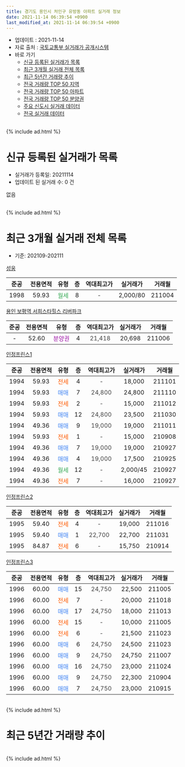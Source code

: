 ```yaml
---
title: 경기도 용인시 처인구 유방동 아파트 실거래 정보
date: 2021-11-14 06:39:54 +0900
last_modified_at: 2021-11-14 06:39:54 +0900
---
```


* 업데이트 : 2021-11-14
* 자료 출처 : [국토교통부 실거래가 공개시스템](http://rt.molit.go.kr)
* 바로 가기
    * [신규 등록된 실거래가 목록](#신규-등록된-실거래가-목록)
    * [최근 3개월 실거래 전체 목록](#최근-3개월-실거래-전체-목록)
    * [최근 5년간 거래량 추이](#최근-5년간-거래량-추이)
    * [전국 거래량 TOP 50 지역](https://inasie.github.io/apt-trade-info/최근-3개월-전국에서-가장-거래가-많이-발생한-지역)
    * [전국 거래량 TOP 50 아파트](https://inasie.github.io/apt-trade-info/최근-3개월-전국에서-가장-거래가-많이-발생한-아파트)
    * [전국 거래량 TOP 50 분양권](https://inasie.github.io/apt-trade-info/최근-3개월-전국에서-가장-거래가-많이-발생한-분양권)
    * [주요 신도시 실거래 데이터](https://inasie.github.io/apt-trade-info/주요-신도시)
    * [전국 실거래 데이터](https://inasie.github.io/apt-trade-info/전국)
<br>
{% include ad.html %}
<br>

# 신규 등록된 실거래가 목록
* 실거래가 등록일: 20211114
* 업데이트 된 실거래 수: 0 건

없음

<br>
{% include ad.html %}
<br>

# 최근 3개월 실거래 전체 목록
* 기준: 202109-202111


[성웅](https://search.naver.com/search.naver?query=%EA%B2%BD%EA%B8%B0%EB%8F%84+%EC%9A%A9%EC%9D%B8%EC%8B%9C+%EC%B2%98%EC%9D%B8%EA%B5%AC+%EC%9C%A0%EB%B0%A9%EB%8F%99+%EC%84%B1%EC%9B%85)

|준공|전용면적|유형|층|역대최고가|실거래가|거래월|
|:---:|:---:|:---:|:---:|:---:|:---:|:---:|
|1998|59.93|<span style="color:#34a853">월세</span>|8|<span style="color:#444444">-</span>|2,000/80|211004|

[용인 보평역 서희스타힐스 리버파크](https://search.naver.com/search.naver?query=%EA%B2%BD%EA%B8%B0%EB%8F%84+%EC%9A%A9%EC%9D%B8%EC%8B%9C+%EC%B2%98%EC%9D%B8%EA%B5%AC+%EC%9C%A0%EB%B0%A9%EB%8F%99+%EC%9A%A9%EC%9D%B8+%EB%B3%B4%ED%8F%89%EC%97%AD+%EC%84%9C%ED%9D%AC%EC%8A%A4%ED%83%80%ED%9E%90%EC%8A%A4+%EB%A6%AC%EB%B2%84%ED%8C%8C%ED%81%AC)

|준공|전용면적|유형|층|역대최고가|실거래가|거래월|
|:---:|:---:|:---:|:---:|:---:|:---:|:---:|
|-|52.60|<span style="color:#9C11A5">분양권</span>|4|<span style="color:#444444">21,418</span>|20,698|211006|

[인정프린스1](https://search.naver.com/search.naver?query=%EA%B2%BD%EA%B8%B0%EB%8F%84+%EC%9A%A9%EC%9D%B8%EC%8B%9C+%EC%B2%98%EC%9D%B8%EA%B5%AC+%EC%9C%A0%EB%B0%A9%EB%8F%99+%EC%9D%B8%EC%A0%95%ED%94%84%EB%A6%B0%EC%8A%A41)

|준공|전용면적|유형|층|역대최고가|실거래가|거래월|
|:---:|:---:|:---:|:---:|:---:|:---:|:---:|
|1994|59.93|<span style="color:#ff5a00">전세</span>|4|<span style="color:#444444">-</span>|18,000|211101|
|1994|59.93|<span style="color:#4285f3">매매</span>|7|<span style="color:#444444">24,800</span>|24,800|211110|
|1994|59.93|<span style="color:#ff5a00">전세</span>|2|<span style="color:#444444">-</span>|15,000|211012|
|1994|59.93|<span style="color:#4285f3">매매</span>|12|<span style="color:#444444">24,800</span>|23,500|211030|
|1994|49.36|<span style="color:#4285f3">매매</span>|9|<span style="color:#444444">19,000</span>|19,000|211011|
|1994|59.93|<span style="color:#ff5a00">전세</span>|1|<span style="color:#444444">-</span>|15,000|210908|
|1994|49.36|<span style="color:#4285f3">매매</span>|7|<span style="color:#444444">19,000</span>|19,000|210927|
|1994|49.36|<span style="color:#4285f3">매매</span>|4|<span style="color:#444444">19,000</span>|17,500|210925|
|1994|49.36|<span style="color:#34a853">월세</span>|12|<span style="color:#444444">-</span>|2,000/45|210927|
|1994|49.36|<span style="color:#ff5a00">전세</span>|7|<span style="color:#444444">-</span>|16,000|210927|

[인정프린스2](https://search.naver.com/search.naver?query=%EA%B2%BD%EA%B8%B0%EB%8F%84+%EC%9A%A9%EC%9D%B8%EC%8B%9C+%EC%B2%98%EC%9D%B8%EA%B5%AC+%EC%9C%A0%EB%B0%A9%EB%8F%99+%EC%9D%B8%EC%A0%95%ED%94%84%EB%A6%B0%EC%8A%A42)

|준공|전용면적|유형|층|역대최고가|실거래가|거래월|
|:---:|:---:|:---:|:---:|:---:|:---:|:---:|
|1995|59.40|<span style="color:#ff5a00">전세</span>|4|<span style="color:#444444">-</span>|19,000|211016|
|1995|59.40|<span style="color:#4285f3">매매</span>|1|<span style="color:#444444">22,700</span>|22,700|211031|
|1995|84.87|<span style="color:#ff5a00">전세</span>|6|<span style="color:#444444">-</span>|15,750|210914|

[인정프린스3](https://search.naver.com/search.naver?query=%EA%B2%BD%EA%B8%B0%EB%8F%84+%EC%9A%A9%EC%9D%B8%EC%8B%9C+%EC%B2%98%EC%9D%B8%EA%B5%AC+%EC%9C%A0%EB%B0%A9%EB%8F%99+%EC%9D%B8%EC%A0%95%ED%94%84%EB%A6%B0%EC%8A%A43)

|준공|전용면적|유형|층|역대최고가|실거래가|거래월|
|:---:|:---:|:---:|:---:|:---:|:---:|:---:|
|1996|60.00|<span style="color:#4285f3">매매</span>|15|<span style="color:#444444">24,750</span>|22,500|211005|
|1996|60.00|<span style="color:#ff5a00">전세</span>|7|<span style="color:#444444">-</span>|20,000|211018|
|1996|60.00|<span style="color:#4285f3">매매</span>|17|<span style="color:#444444">24,750</span>|18,000|211013|
|1996|60.00|<span style="color:#ff5a00">전세</span>|15|<span style="color:#444444">-</span>|10,000|211005|
|1996|60.00|<span style="color:#ff5a00">전세</span>|6|<span style="color:#444444">-</span>|21,500|211023|
|1996|60.00|<span style="color:#4285f3">매매</span>|6|<span style="color:#444444">24,750</span>|24,500|211023|
|1996|60.00|<span style="color:#4285f3">매매</span>|9|<span style="color:#444444">24,750</span>|24,750|211007|
|1996|60.00|<span style="color:#4285f3">매매</span>|16|<span style="color:#444444">24,750</span>|23,000|211024|
|1996|60.00|<span style="color:#4285f3">매매</span>|9|<span style="color:#444444">24,750</span>|22,300|210904|
|1996|60.00|<span style="color:#4285f3">매매</span>|7|<span style="color:#444444">24,750</span>|23,000|210915|


<br>
{% include ad.html %}
<br>

# 최근 5년간 거래량 추이


<div style="width:100%;">
    <canvas id="deal_progress" height="200"></canvas>
</div>

<script>
new Chart(document.getElementById("deal_progress"), {
    type: 'line',
    data: {
        labels: ['201611','201612','201701','201702','201703','201704','201705','201706','201707','201708','201709','201710','201711','201712','201801','201802','201803','201804','201805','201806','201807','201808','201809','201810','201811','201812','201901','201902','201903','201904','201905','201906','201907','201908','201909','201910','201911','201912','202001','202002','202003','202004','202005','202006','202007','202008','202009','202010','202011','202012','202101','202102','202103','202104','202105','202106','202107','202108','202109','202110','202111'],
        datasets: [{
            label: '매매',
            pointRadius: 1,
            data: [10, 7, 2, 7, 14, 10, 8, 10, 2, 9, 7, 3, 6, 3, 7, 1, 9, 1, 7, 4, 3, 5, 8, 10, 3, 6, 1, 4, 4, 5, 4, 4, 3, 6, 7, 6, 5, 5, 3, 7, 8, 8, 12, 11, 10, 12, 15, 23, 22, 35, 15, 17, 25, 98, 53, 18, 5, 13, 4, 9, 1],
            borderColor: "rgba(255, 201, 14, 1)",
            backgroundColor: "rgba(255, 201, 14, 0.5)",
            fill: false,
            lineTension: 0
        },{
            label: '전월세',
            pointRadius: 1,
            data: [8, 9, 3, 8, 9, 7, 1, 3, 6, 4, 8, 3, 6, 6, 9, 5, 2, 7, 4, 11, 5, 5, 4, 6, 8, 3, 7, 12, 6, 13, 11, 5, 6, 10, 8, 6, 3, 3, 5, 5, 5, 3, 4, 5, 12, 7, 7, 6, 11, 6, 3, 6, 4, 9, 18, 5, 2, 7, 4, 6, 1],
            borderColor: "rgba(0, 141, 185, 1)",
            backgroundColor: "rgba(0, 141, 185, 0.5)",
            fill: false,
            lineTension: 0
        }
        ]
    },
    options: {
        responsive: true,
        title: {
            display: false
        },
        tooltips: {
            mode: 'index',
            intersect: false
        },
        hover: {
            mode: 'nearest',
            intersect: true
        },
        scales: {
            xAxes: [{
                display: true,
                scaleLabel: {
                    display: true,
                    labelString: '년/월'
                }
            }],
            yAxes: [{
                display: true,
                ticks: {
                    suggestedMin: 0,
                },
                scaleLabel: {
                    display: true,
                    labelString: '실거래 수'
                }
            }]
        }
    }
});

</script>


<br>
{% include ad.html %}
<br>

